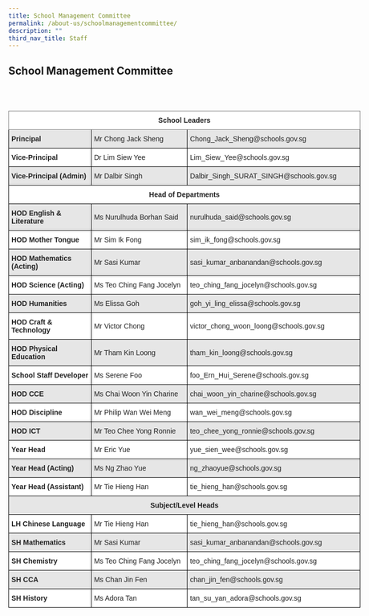 ```yaml
---
title: School Management Committee
permalink: /about-us/schoolmanagementcommittee/
description: ""
third_nav_title: Staff
---
```


## School Management Committee
<br>
<br>
<style type="text/css">
.tg  {border-collapse:collapse;border-spacing:0;}
.tg td{border-color:black;border-style:solid;border-width:1px;font-family:Arial, sans-serif;font-size:14px;
  overflow:hidden;padding:10px 5px;word-break:normal;}
.tg th{border-color:black;border-style:solid;border-width:1px;font-family:Arial, sans-serif;font-size:14px;
  font-weight:normal;overflow:hidden;padding:10px 5px;word-break:normal;}
.tg .tg-l2bf{background-color:#FFF;color:#222;font-weight:bold;text-align:left;vertical-align:top}
.tg .tg-h5mn{background-color:#E6E6E6;color:#222;text-align:left;vertical-align:middle}
.tg .tg-8d3w{background-color:#FFF;border-color:inherit;color:#222;font-weight:bold;text-align:center;vertical-align:top}
.tg .tg-rs0e{background-color:#E6E6E6;color:#222;font-weight:bold;text-align:left;vertical-align:top}
.tg .tg-1ppo{background-color:#FFF;color:#222;text-align:left;vertical-align:middle}
.tg .tg-4ufn{background-color:#FFF;color:#222;font-weight:bold;text-align:center;vertical-align:top}
.tg .tg-pr30{background-color:#E6E6E6;color:#222;font-weight:bold;text-align:center;vertical-align:top}
</style>
<table class="tg" style="undefined;table-layout: fixed; width: 702px">
<colgroup>
<col style="width: 165px">
<col style="width: 192px">
<col style="width: 345px">
</colgroup>
<thead>
  <tr>
    <th class="tg-8d3w" colspan="3"><span style="font-weight:bold">School Leaders</span></th>
  </tr>
</thead>
<tbody>
  <tr>
    <td class="tg-rs0e"><span style="font-weight:bold">Principal</span></td>
    <td class="tg-h5mn">Mr Chong Jack Sheng</td>
    <td class="tg-h5mn">Chong_Jack_Sheng@schools.gov.sg</td>
  </tr>
  <tr>
    <td class="tg-l2bf"><span style="font-weight:bold">Vice-Principal </span></td>
    <td class="tg-1ppo">Dr Lim Siew Yee</td>
    <td class="tg-1ppo">Lim_Siew_Yee@schools.gov.sg</td>
  </tr>
  <tr>
    <td class="tg-rs0e"><span style="font-weight:bold">Vice-Principal (Admin)</span></td>
    <td class="tg-h5mn">Mr Dalbir Singh</td>
    <td class="tg-h5mn">Dalbir_Singh_SURAT_SINGH@schools.gov.sg</td>
  </tr>
  <tr>
    <td class="tg-4ufn" colspan="3"><span style="font-weight:bold">Head of Departments</span></td>
  </tr>
  <tr>
    <td class="tg-rs0e"><span style="font-weight:bold">HOD English &amp; Literature</span></td>
    <td class="tg-h5mn">Ms Nurulhuda Borhan Said</td>
    <td class="tg-h5mn">nurulhuda_said@schools.gov.sg</td>
  </tr>
  <tr>
    <td class="tg-l2bf"><span style="font-weight:bold">HOD Mother Tongue</span></td>
    <td class="tg-1ppo">Mr Sim Ik Fong</td>
    <td class="tg-1ppo">sim_ik_fong@schools.gov.sg</td>
  </tr>
  <tr>
    <td class="tg-rs0e"><span style="font-weight:bold">HOD Mathematics (Acting)</span></td>
    <td class="tg-h5mn">Mr Sasi Kumar</td>
    <td class="tg-h5mn">sasi_kumar_anbanandan@schools.gov.sg</td>
  </tr>
  <tr>
    <td class="tg-l2bf"><span style="font-weight:bold">HOD Science (Acting)</span></td>
    <td class="tg-1ppo">Ms Teo Ching Fang Jocelyn</td>
    <td class="tg-1ppo">teo_ching_fang_jocelyn@schools.gov.sg</td>
  </tr>
  <tr>
    <td class="tg-rs0e"><span style="font-weight:bold">HOD Humanities</span></td>
    <td class="tg-h5mn">Ms Elissa Goh</td>
    <td class="tg-h5mn">goh_yi_ling_elissa@schools.gov.sg</td>
  </tr>
  <tr>
    <td class="tg-l2bf"><span style="font-weight:bold">HOD Craft &amp; Technology</span></td>
    <td class="tg-1ppo">Mr Victor Chong </td>
    <td class="tg-1ppo">victor_chong_woon_loong@schools.gov.sg</td>
  </tr>
  <tr>
    <td class="tg-rs0e"><span style="font-weight:bold">HOD Physical Education</span></td>
    <td class="tg-h5mn">Mr Tham Kin Loong</td>
    <td class="tg-h5mn">tham_kin_loong@schools.gov.sg</td>
  </tr>
  <tr>
    <td class="tg-l2bf"><span style="font-weight:bold">School Staff Developer</span></td>
    <td class="tg-1ppo">Ms Serene Foo</td>
    <td class="tg-1ppo">foo_Ern_Hui_Serene@schools.gov.sg</td>
  </tr>
  <tr>
    <td class="tg-rs0e"><span style="font-weight:bold">HOD CCE </span></td>
    <td class="tg-h5mn">Ms Chai Woon Yin Charine</td>
    <td class="tg-h5mn">chai_woon_yin_charine@schools.gov.sg</td>
  </tr>
  <tr>
    <td class="tg-l2bf"><span style="font-weight:bold">HOD Discipline</span></td>
    <td class="tg-1ppo">Mr Philip Wan Wei Meng</td>
    <td class="tg-1ppo">wan_wei_meng@schools.gov.sg</td>
  </tr>
  <tr>
    <td class="tg-rs0e"><span style="font-weight:bold">HOD ICT</span></td>
    <td class="tg-h5mn">Mr Teo Chee Yong Ronnie</td>
    <td class="tg-h5mn">teo_chee_yong_ronnie@schools.gov.sg</td>
  </tr>
  <tr>
    <td class="tg-l2bf"><span style="font-weight:bold">Year Head </span></td>
    <td class="tg-1ppo">Mr Eric Yue</td>
    <td class="tg-1ppo"> yue_sien_wee@schools.gov.sg</td>
  </tr>
  <tr>
    <td class="tg-rs0e"><span style="font-weight:bold">Year Head (Acting)</span></td>
    <td class="tg-h5mn">Ms Ng Zhao Yue</td>
    <td class="tg-h5mn">ng_zhaoyue@schools.gov.sg</td>
  </tr>
  <tr>
    <td class="tg-l2bf"><span style="font-weight:bold">Year Head (Assistant)</span></td>
    <td class="tg-1ppo">Mr Tie Hieng Han</td>
    <td class="tg-1ppo">tie_hieng_han@schools.gov.sg</td>
  </tr>
  <tr>
    <td class="tg-pr30" colspan="3"><span style="font-weight:bold">Subject/Level Heads</span></td>
  </tr>
  <tr>
    <td class="tg-l2bf"><span style="font-weight:bold">LH Chinese Language</span></td>
    <td class="tg-1ppo">Mr Tie Hieng Han</td>
    <td class="tg-1ppo">tie_hieng_han@schools.gov.sg</td>
  </tr>
  <tr>
    <td class="tg-rs0e"><span style="font-weight:bold">SH Mathematics</span></td>
    <td class="tg-h5mn">Mr Sasi Kumar</td>
    <td class="tg-h5mn">sasi_kumar_anbanandan@schools.gov.sg</td>
  </tr>
  <tr>
    <td class="tg-l2bf"><span style="font-weight:bold">SH Chemistry</span></td>
    <td class="tg-1ppo">Ms Teo Ching Fang Jocelyn</td>
    <td class="tg-1ppo">teo_ching_fang_jocelyn@schools.gov.sg</td>
  </tr>
  <tr>
    <td class="tg-rs0e"><span style="font-weight:bold">SH CCA</span></td>
    <td class="tg-h5mn">Ms Chan Jin Fen</td>
    <td class="tg-h5mn">chan_jin_fen@schools.gov.sg</td>
  </tr>
  <tr>
    <td class="tg-l2bf"><span style="font-weight:bold">SH History</span></td>
    <td class="tg-1ppo">Ms Adora Tan</td>
    <td class="tg-1ppo">tan_su_yan_adora@schools.gov.sg</td>
  </tr>
</tbody>
</table>